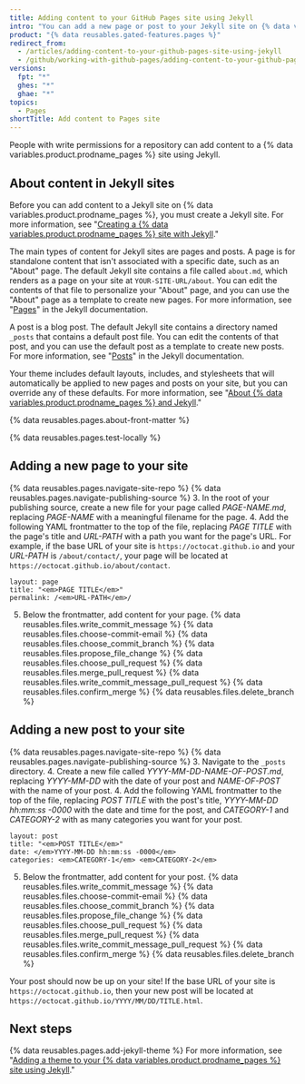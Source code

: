```yaml
---
title: Adding content to your GitHub Pages site using Jekyll
intro: "You can add a new page or post to your Jekyll site on {% data variables.product.prodname_pages %}."
product: "{% data reusables.gated-features.pages %}"
redirect_from:
  - /articles/adding-content-to-your-github-pages-site-using-jekyll
  - /github/working-with-github-pages/adding-content-to-your-github-pages-site-using-jekyll
versions:
  fpt: "*"
  ghes: "*"
  ghae: "*"
topics:
  - Pages
shortTitle: Add content to Pages site
---
```


People with write permissions for a repository can add content to a {% data variables.product.prodname_pages %} site using Jekyll.

## About content in Jekyll sites

Before you can add content to a Jekyll site on {% data variables.product.prodname_pages %}, you must create a Jekyll site. For more information, see "[Creating a {% data variables.product.prodname_pages %} site with Jekyll](/articles/creating-a-github-pages-site-with-jekyll)."

The main types of content for Jekyll sites are pages and posts. A page is for standalone content that isn't associated with a specific date, such as an "About" page. The default Jekyll site contains a file called `about.md`, which renders as a page on your site at `YOUR-SITE-URL/about`. You can edit the contents of that file to personalize your "About" page, and you can use the "About" page as a template to create new pages. For more information, see "[Pages](https://jekyllrb.com/docs/pages/)" in the Jekyll documentation.

A post is a blog post. The default Jekyll site contains a directory named `_posts` that contains a default post file. You can edit the contents of that post, and you can use the default post as a template to create new posts. For more information, see "[Posts](https://jekyllrb.com/docs/posts/)" in the Jekyll documentation.

Your theme includes default layouts, includes, and stylesheets that will automatically be applied to new pages and posts on your site, but you can override any of these defaults. For more information, see "[About {% data variables.product.prodname_pages %} and Jekyll](/articles/about-github-pages-and-jekyll#themes)."

{% data reusables.pages.about-front-matter %}

{% data reusables.pages.test-locally %}

## Adding a new page to your site

{% data reusables.pages.navigate-site-repo %}
{% data reusables.pages.navigate-publishing-source %} 3. In the root of your publishing source, create a new file for your page called _PAGE-NAME.md_, replacing _PAGE-NAME_ with a meaningful filename for the page. 4. Add the following YAML frontmatter to the top of the file, replacing _PAGE TITLE_ with the page's title and _URL-PATH_ with a path you want for the page's URL. For example, if the base URL of your site is `https://octocat.github.io` and your _URL-PATH_ is `/about/contact/`, your page will be located at `https://octocat.github.io/about/contact`.

```shell
layout: page
title: "<em>PAGE TITLE</em>"
permalink: /<em>URL-PATH</em>/
```

5. Below the frontmatter, add content for your page.
   {% data reusables.files.write_commit_message %}
   {% data reusables.files.choose-commit-email %}
   {% data reusables.files.choose_commit_branch %}
   {% data reusables.files.propose_file_change %}
   {% data reusables.files.choose_pull_request %}
   {% data reusables.files.merge_pull_request %}
   {% data reusables.files.write_commit_message_pull_request %}
   {% data reusables.files.confirm_merge %}
   {% data reusables.files.delete_branch %}

## Adding a new post to your site

{% data reusables.pages.navigate-site-repo %}
{% data reusables.pages.navigate-publishing-source %} 3. Navigate to the `_posts` directory. 4. Create a new file called _YYYY-MM-DD-NAME-OF-POST.md_, replacing _YYYY-MM-DD_ with the date of your post and _NAME-OF-POST_ with the name of your post. 4. Add the following YAML frontmatter to the top of the file, replacing _POST TITLE_ with the post's title, _YYYY-MM-DD hh:mm:ss -0000_ with the date and time for the post, and _CATEGORY-1_ and _CATEGORY-2_ with as many categories you want for your post.

```shell
layout: post
title: "<em>POST TITLE</em>"
date: </em>YYYY-MM-DD hh:mm:ss -0000</em>
categories: <em>CATEGORY-1</em> <em>CATEGORY-2</em>
```

5. Below the frontmatter, add content for your post.
   {% data reusables.files.write_commit_message %}
   {% data reusables.files.choose-commit-email %}
   {% data reusables.files.choose_commit_branch %}
   {% data reusables.files.propose_file_change %}
   {% data reusables.files.choose_pull_request %}
   {% data reusables.files.merge_pull_request %}
   {% data reusables.files.write_commit_message_pull_request %}
   {% data reusables.files.confirm_merge %}
   {% data reusables.files.delete_branch %}

Your post should now be up on your site! If the base URL of your site is `https://octocat.github.io`, then your new post will be located at `https://octocat.github.io/YYYY/MM/DD/TITLE.html`.

## Next steps

{% data reusables.pages.add-jekyll-theme %} For more information, see "[Adding a theme to your {% data variables.product.prodname_pages %} site using Jekyll](/articles/adding-a-theme-to-your-github-pages-site-using-jekyll)."

